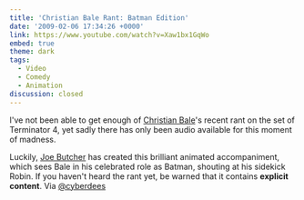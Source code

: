 ```yaml
---
title: 'Christian Bale Rant: Batman Edition'
date: '2009-02-06 17:34:26 +0000'
link: https://www.youtube.com/watch?v=Xaw1bx1GqWo
embed: true
theme: dark
tags:
  - Video
  - Comedy
  - Animation
discussion: closed
---
```

I've not been able to get enough of [Christian Bale][1]'s recent rant on the set of Terminator 4, yet sadly there has only been audio available for this moment of madness.

Luckily, [Joe Butcher][2] has created this brilliant animated accompaniment, which sees Bale in his celebrated role as Batman, shouting at his sidekick Robin. If you haven't heard the rant yet, be warned that it contains **explicit content**. Via [@cyberdees][3]

[1]: http://www.imdb.com/name/nm0000288/
[2]: http://www.purplegerbil.com/
[3]: https://twitter.com/cyberdees/status/1186703704
